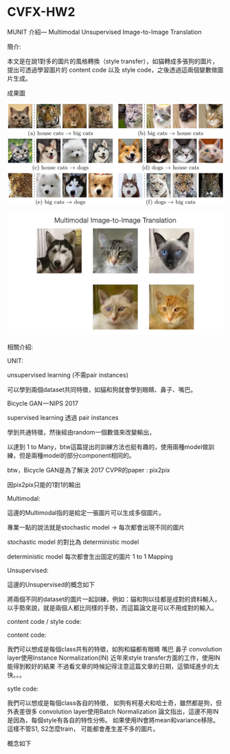 # CVFX-HW2

MUNIT 介紹— Multimodal Unsupervised Image-to-Image Translation

簡介:

本文是在說1對多的圖片的風格轉換（style transfer），如貓轉成多張狗的圖片，提出可透過學習圖片的 content code 以及 style code，之後透過這兩個變數做圖片生成。

成果圖

![image](https://github.com/willy-lo/CVFX-HW2/blob/master/picture_1.jpeg)

![image](https://github.com/willy-lo/CVFX-HW2/blob/master/picture_2.jpeg)



相關介紹:

UNIT:

unsupervised learning (不需pair instances)

可以學到兩個dataset共同特徵，如貓和狗就會學到眼睛、鼻子、嘴巴。

Bicycle GAN — NIPS 2017

supervised learning 透過 pair instances

學到共通特徵，然後經由random一個數值來改變輸出，

以達到 1 to Many，btw這篇提出的訓練方法也挺有趣的，使用兩種model做訓練，但是兩種model的部分component相同的。

btw，Bicycle GAN是為了解決 2017 CVPR的paper : pix2pix

因pix2pix只能的1對1的輸出


Multimodal:

這邊的Multimodal指的是給定一張圖片可以生成多個圖片。

專業一點的說法就是stochastic model -> 每次都會出現不同的圖片

stochastic model 的對比為 deterministic model

deterministic model 每次都會生出固定的圖片 1 to 1 Mapping

Unsupervised:

這邊的Unsupervised的概念如下

將兩個不同的dataset的圖片一起訓練，例如：貓和狗以往都是成對的資料輸入，以手勢來說，就是兩個人都比同樣的手勢，而這篇論文是可以不用成對的輸入。

content code / style code:

content code:

我們可以想成是每個class共有的特徵，如狗和貓都有眼睛 嘴巴 鼻子
convolution layer使用Instance Normalization(IN)
近年來style transfer方面的工作，使用IN能得到較好的結果
不過看文章的時候記得注意這篇文章的日期，這領域進步的太快。。。

sytle code:

我們可以想成是每個class各自的特徵，
如狗有柯基犬和哈士奇，雖然都是狗，但外表差很多
convolution layer使用Batch Normalization
論文指出，這邊不用IN是因為，每個style有各自的特性分佈。
如果使用IN會將mean和variance移除。
這樣不管S1, S2怎麼train， 可能都會產生差不多的圖片。

概念如下



